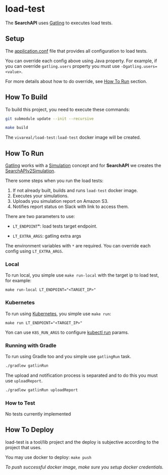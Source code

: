 # load-test

The **SearchAPI** uses [Gatling](http://gatling.io) to executes load tests. 

## Setup

The [application.conf](src/gatling/resources/conf/application.conf) file that provides all configuration to load tests.

You can override each config above using Java property. For example, if you can override `gatling.users` property you must use `-Dgatling.users=<value>`.

For more details about how to do override, see [How To Run](#how-to-run) section.

## How To Build

To build this project, you need to execute these commands:

```sh
git submodule update --init --recursive
```

```sh
make build
```

The `vivareal/load-test:load-test` docker image will be created.

## How To Run

[Gatling](http://gatling.io) works with a [Simulation](http://gatling.io/docs/current/quickstart/#a-word-on-scala) concept and for **SearchAPI** we creates the [SearchAPIv2Simulation](src/gatling/scala/com/vivareal/search/simulation/SearchAPIv2Simulation.scala).

There some steps when you run the load tests:
1. If not already built, builds and runs `load-test` docker image.
1. Executes your simulations.
1. Uploads you simulation report on Amazon S3.
1. Notifies report status on Slack with link to access them.

There are two parameters to use:

- `LT_ENDPOINT`*: load tests target endpoint.

- `LT_EXTRA_ARGS`: gatling extra args

The environment variables with `*` are required. You can override each config using `LT_EXTRA_ARGS`.

### Local

To run local, you simple use `make run-local` with the target ip to load test, for example:

```
make run-local LT_ENDPOINT="<TARGET_IP>"
```

### Kubernetes

To run using [Kubernetes](https://kubernetes.io), you simple use `make run`:

```
make run LT_ENDPOINT="<TARGET_IP>"
```

Yon can use `K8S_RUN_ARGS` to configure [kubectl run](https://kubernetes.io/docs/user-guide/kubectl-overview) params.

### Running with Gradle

To run using Gradle too and you simple use `gatlingRun` task.

```sh
./gradlew gatlinRun
```

The upload and notification process is separated and to do this you must use `uploadReport`.

```sh
./gradlew gatlinRun uploadReport
```

### How to Test

No tests currently implemented

## How To Deploy

load-test is a tool/lib project and the deploy is subjective according to the project that uses.

You may use docker to deploy: `make push`

_To push successful docker image, make sure you setup docker credentials._
